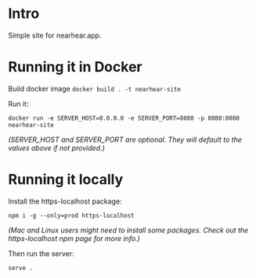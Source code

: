 # Intro

Simple site for nearhear.app.

# Running it in Docker

Build docker image
`docker build . -t nearhear-site`

Run it:

`docker run -e SERVER_HOST=0.0.0.0 -e SERVER_PORT=8080 -p 8080:8080 nearhear-site`

_(SERVER_HOST and SERVER_PORT are optional. They will default to the values above if not provided.)_

# Running it locally

Install the https-localhost package:

`npm i -g --only=prod https-localhost`

_(Mac and Linux users might need to install some packages. Check out the https-localhost npm page for more info.)_

Then run the server:

`serve .`
